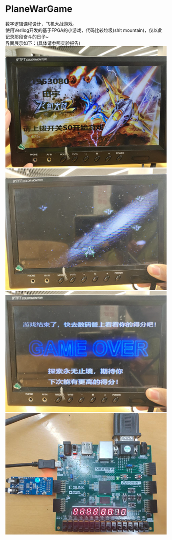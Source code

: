 # PlaneWarGame
数字逻辑课程设计，飞机大战游戏。  
使用Verilog开发的基于FPGA的小游戏，代码比较垃圾(shit mountain)，仅以此记录那段奋斗的日子~  
界面展示如下：(具体请参照实验报告)
![](image/README/1626592643691.png)
![](image/README/1626592665684.png)
![](image/README/1626592673839.png)
![](image/README/1626592700356.png)
